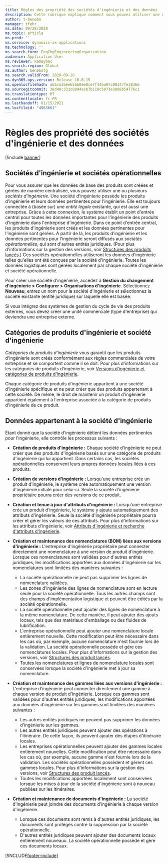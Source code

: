 ```yaml
---
title: Règles des propriété des sociétés d'ingénierie et des données
description: Cette rubrique explique comment vous pouvez utiliser une ou plusieurs sociétés d'ingénierie pour vous assurer que les données de base des produits sont créées et gérées de manière centralisée. Une société d'ingénierie représente l'entreprise qui possède les produits d'ingénierie et ses données pertinentes pour l'ingénierie.
author: t-benebo
manager: tfehr
ms.date: 09/28/2020
ms.topic: article
ms.prod: ''
ms.service: dynamics-ax-applications
ms.technology: ''
ms.search.form: EngChgEngineeringOrganization
audience: Application User
ms.reviewer: kamaybac
ms.search.region: Global
ms.author: benebotg
ms.search.validFrom: 2020-09-28
ms.dyn365.ops.version: Release 10.0.15
ms.openlocfilehash: ab5ca3bee65bb0ee8ce7f44ba97c00347fe38366
ms.sourcegitcommit: 38d40c331c8894acb7b119c5073e3088b54776c1
ms.translationtype: HT
ms.contentlocale: fr-FR
ms.lasthandoff: 01/15/2021
ms.locfileid: "4963661"
---
```

# <a name="engineering-companies-and-data-ownership-rules"></a>Règles des propriété des sociétés d'ingénierie et des données

[!include [banner](../includes/banner.md)]

## <a name="engineering-companies-and-operational-companies"></a>Sociétés d'ingénierie et sociétés opérationnelles

Pour vous assurer que les données de base des produits sont créées et gérées de manière centralisée, vous pouvez utiliser une ou plusieurs *sociétés d'ingénierie*. Une société d'ingénierie possède les produits d'ingénierie et leurs données pertinentes pour l'ingénierie. Elle est toujours connectée à (basée sur) une *entité légale* existante, qui est aussi une entreprise. Grâce à cette connexion, le système établit un point d'entrée central pour toutes les données importantes pour l'ingénierie des produits d'ingénierie dans l'entreprise d'ingénierie. Dans ce point d'entrée central, les produits d'ingénierie sont créés et les données pertinentes pour l'ingénierie sont gérées. À partir de là, les produits d'ingénierie et les données pertinentes pour l'ingénierie seront diffusés aux *sociétés opérationnelles*, qui sont d'autres entités juridiques. (Pour plus d'informations sur la gestion des versions, voir [Structures des produits lancés](release-product-structure.md).) Ces sociétés opérationnelles utiliseront les données d'ingénierie telles qu'elles ont été conçues par la société d'ingénierie. Toutes les données logistiques sont gérées localement par chaque société d'ingénierie et société opérationnelle.

Pour créer une société d'ingénierie, accédez à **Gestion du changement d'ingénierie \> Configurer \> Organisations d'ingénierie**. Sélectionnez **Nouveau**, entrez un nom pour la société d'ingénierie et sélectionnez la société existante (entité juridique) sur laquelle elle est basée.

Si vous intégrez des systèmes de gestion du cycle de vie des produits externes, vous devez créer une unité commerciale (type d'entreprise) qui deviendra une entreprise externe.

## <a name="engineering-product-categories-and-engineering-companies"></a>Catégories de produits d'ingénierie et société d'ingénierie

*Catégories de produits d'ingénierie* vous garantit que les produits d'ingénierie sont créés conformément aux règles commerciales de votre entreprise et se comportent comme il se doit. Pour plus d'informations sur les catégories de produits d'ingénierie, voir [Versions d'ingénierie et catégories de produits d'ingénierie](engineering-versions-product-category.md).

Chaque catégorie de produits d'ingénierie appartient à une société d'ingénierie spécifique et ne peut créer que des produits appartenant à cette société. De même, le droit de maintenir un produit d'ingénierie appartient également à l'entreprise associée à la catégorie de produits d'ingénierie de ce produit.

## <a name="data-that-is-owned-by-the-engineering-company"></a>Données appartenant à la société d'ingénierie

Étant donné que la société d'ingénierie détient les données pertinentes pour l'ingénierie, elle contrôle les processus suivants :

- **Création de produits d'ingénierie :** Chaque société d'ingénierie ne peut créer que des produits d'ingénierie basés sur une catégorie de produits d'ingénierie qui lui appartient. Dans certains cas, les sociétés opérationnelles conservent leurs propres données locales liées à ces produits.
- **Création de versions d'ingénierie :** Lorsqu'une entreprise crée un produit d'ingénierie, le système crée automatiquement une version d'ingénierie initiale pour celui-ci. Seule la société d'ingénierie propriétaire pourra créer des versions de ce produit.
- **Création et tenue à jour d'attributs d'ingénierie :** Lorsqu'une entreprise crée un produit d'ingénierie, le système y ajoute automatiquement des attributs d'ingénierie. Seule la société d'ingénierie propriétaire pourra créer et gérer les valeurs de ces attributs. Pour plus d'informations sur les attributs d'ingénierie, voir [Attributs d'ingénierie et recherche d'attributs d'ingénierie](engineering-attributes-and-search.md).
- **Création et maintenance des nomenclatures (BOM) liées aux versions d'ingénierie :** L'entreprise d'ingénierie propriétaire peut connecter directement une nomenclature à une version de produit d'ingénierie. Lorsque ces nomenclatures sont validées pour d'autres entités juridiques, les modifications apportées aux données d'ingénierie sur les nomenclatures sont limitées des manières suivantes :

    - La société opérationnelle ne peut pas supprimer les lignes de nomenclature validées.
    - Les zones d'ingénierie des lignes de nomenclature sont en lecture seule pour la société opérationnelle. Tous les autres champs sont des champs d'implémentation logistique et peuvent être édités par la société opérationnelle.
    - La société opérationnelle peut ajouter des lignes de nomenclature à la même nomenclature. De cette manière, il peut ajouter des ajouts locaux, tels que des matériaux d'emballage ou des fluides de lubrification.
    - L'entreprise opérationnelle peut ajouter une nomenclature locale entièrement nouvelle. Cette modification peut être nécessaire dans les cas où, par exemple, aucune nomenclature n'est fournie lors de la validation. La société opérationnelle possède et gère ces nomenclatures locales. Pour plus d'informations sur la gestion des versions, voir [Structures des produit lancés](release-product-structure.md).
    - Toutes les nomenclatures et lignes de nomenclature locales sont conservées lorsque la société d'ingénierie met à jour sa nomenclature.

- **Création et maintenance des gammes liées aux versions d'ingénierie :** L'entreprise d'ingénierie peut connecter directement une gamme à chaque version de produit d'ingénierie. Lorsque ces gammes sont validées pour d'autres entités juridiques, les modifications apportées aux données d'ingénierie sur les gammes sont limitées des manières suivantes :

    - Les autres entités juridiques ne peuvent pas supprimer les données d'ingénierie sur les gammes.
    - Les autres entités juridiques peuvent ajouter des opérations à l'itinéraire. De cette façon, ils peuvent ajouter des étapes d'itinéraire locales.
    - Les entreprises opérationnelles peuvent ajouter des gammes locales entièrement nouvelles. Cette modification peut être nécessaire dans les cas où, par exemple, aucune gamme n'est fournie lors de la validation. Les sociétés opérationnelles possèdent et gèrent ces gammes locales. Pour plus d'informations sur la gestion des versions, voir [Structures des produit lancés](release-product-structure.md).
    - Toutes les modifications apportées localement sont conservées lorsque les mises à jour de la société d'ingénierie sont à nouveau publiées sur les itinéraires.

- **Création et maintenance de documents d'ingénierie :** La société d'ingénierie peut joindre des documents d'ingénierie à chaque version d'ingénierie.

    - Lorsque ces documents sont remis à d'autres entités juridiques, les documents sont protégés contre la suppression par la société opérationnelle.
    - D'autres entités juridiques peuvent ajouter des documents locaux entièrement nouveaux. La société opérationnelle possède et gère ces documents locaux.


[!INCLUDE[footer-include](../../includes/footer-banner.md)]